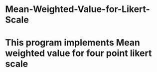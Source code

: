 # Mean-Weighted-Value-for-Likert-Scale
# This program implements Mean weighted value for four point likert scale
